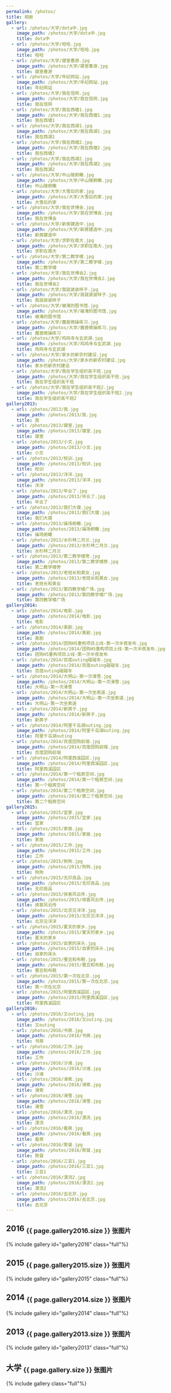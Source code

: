 ```yaml
---
permalink: /photos/
title: 相册
gallery:
  - url: /photos/大学/dota中.jpg
    image_path: /photos/大学/dota中.jpg
    title: dota中
  - url: /photos/大学/哈哈.jpg
    image_path: /photos/大学/哈哈.jpg
    title: 哈哈
  - url: /photos/大学/寝室春游.jpg
    image_path: /photos/大学/寝室春游.jpg
    title: 寝室春游
  - url: /photos/大学/年纪网站.jpg
    image_path: /photos/大学/年纪网站.jpg
    title: 年纪网站
  - url: /photos/大学/我在信网.jpg
    image_path: /photos/大学/我在信网.jpg
    title: 我在信网
  - url: /photos/大学/我在西塘1.jpg
    image_path: /photos/大学/我在西塘1.jpg
    title: 我在西塘1
  - url: /photos/大学/我在西湖1.jpg
    image_path: /photos/大学/我在西湖1.jpg
    title: 我在西湖1
  - url: /photos/大学/我在西塘2.jpg
    image_path: /photos/大学/我在西塘2.jpg
    title: 我在西塘2
  - url: /photos/大学/我在西湖2.jpg
    image_path: /photos/大学/我在西湖2.jpg
    title: 我在西湖2
  - url: /photos/大学/中山陵俯瞰.jpg
    image_path: /photos/大学/中山陵俯瞰.jpg
    title: 中山陵俯瞰
  - url: /photos/大学/大雪后的家.jpg
    image_path: /photos/大学/大雪后的家.jpg
    title: 大雪后的家
  - url: /photos/大学/我在世博会.jpg
    image_path: /photos/大学/我在世博会.jpg
    title: 我在世博会
  - url: /photos/大学/新房建造中.jpg
    image_path: /photos/大学/新房建造中.jpg
    title: 新房建造中
  - url: /photos/大学/求职在南大.jpg
    image_path: /photos/大学/求职在南大.jpg
    title: 求职在南大
  - url: /photos/大学/第二教学楼.jpg
    image_path: /photos/大学/第二教学楼.jpg
    title: 第二教学楼
  - url: /photos/大学/我在世博会2.jpg
    image_path: /photos/大学/我在世博会2.jpg
    title: 我在世博会2
  - url: /photos/大学/我就装装样子.jpg
    image_path: /photos/大学/我就装装样子.jpg
    title: 我就装装样子
  - url: /photos/大学/被淹的图书馆.jpg
    image_path: /photos/大学/被淹的图书馆.jpg
    title: 被淹的图书馆
  - url: /photos/大学/魔兽微操练习.jpg
    image_path: /photos/大学/魔兽微操练习.jpg
    title: 魔兽微操练习
  - url: /photos/大学/鸡鸣寺与玄武湖.jpg
    image_path: /photos/大学/鸡鸣寺与玄武湖.jpg
    title: 鸡鸣寺与玄武湖
  - url: /photos/大学/家乡的新农村建设.jpg
    image_path: /photos/大学/家乡的新农村建设.jpg
    title: 家乡的新农村建设
  - url: /photos/大学/我在学生组织高干班.jpg
    image_path: /photos/大学/我在学生组织高干班.jpg
    title: 我在学生组织高干班
  - url: /photos/大学/我在学生组织高干班2.jpg
    image_path: /photos/大学/我在学生组织高干班2.jpg
    title: 我在学生组织高干班2
gallery2013:
  - url: /photos/2013/我.jpg
    image_path: /photos/2013/我.jpg
    title: 我
  - url: /photos/2013/寝室.jpg
    image_path: /photos/2013/寝室.jpg
    title: 寝室
  - url: /photos/2013/小文.jpg
    image_path: /photos/2013/小文.jpg
    title: 小文
  - url: /photos/2013/校训.jpg
    image_path: /photos/2013/校训.jpg
    title: 校训
  - url: /photos/2013/洋洋.jpg
    image_path: /photos/2013/洋洋.jpg
    title: 洋洋
  - url: /photos/2013/毕业了.jpg
    image_path: /photos/2013/毕业了.jpg
    title: 毕业了
  - url: /photos/2013/我们大寝.jpg
    image_path: /photos/2013/我们大寝.jpg
    title: 我们大寝
  - url: /photos/2013/操场俯瞰.jpg
    image_path: /photos/2013/操场俯瞰.jpg
    title: 操场俯瞰
  - url: /photos/2013/水杉林二月兰.jpg
    image_path: /photos/2013/水杉林二月兰.jpg
    title: 水杉林二月兰
  - url: /photos/2013/第二教学楼旁.jpg
    image_path: /photos/2013/第二教学楼旁.jpg
    title: 第二教学楼旁
  - url: /photos/2013/老班长和美女.jpg
    image_path: /photos/2013/老班长和美女.jpg
    title: 老班长和美女
  - url: /photos/2013/第四教学楼广场.jpg
    image_path: /photos/2013/第四教学楼广场.jpg
    title: 第四教学楼广场
gallery2014:
  - url: /photos/2014/电影.jpg
    image_path: /photos/2014/电影.jpg
    title: 电影
  - url: /photos/2014/美剧.jpg
    image_path: /photos/2014/美剧.jpg
    title: 美剧
  - url: /photos/2014/团购H5重构项目上线-第一次半夜发布.jpg
    image_path: /photos/2014/团购H5重构项目上线-第一次半夜发布.jpg
    title: 团购H5重构项目上线-第一次半夜发布
  - url: /photos/2014/百度outing碰碰车.jpg
    image_path: /photos/2014/百度outing碰碰车.jpg
    title: 百度outing碰碰车
  - url: /photos/2014/大明山-第一次滑雪.jpg
    image_path: /photos/2014/大明山-第一次滑雪.jpg
    title: 大明山-第一次滑雪
  - url: /photos/2014/大明山-第一次坐索道.jpg
    image_path: /photos/2014/大明山-第一次坐索道.jpg
    title: 大明山-第一次坐索道
  - url: /photos/2014/新房子.jpg
    image_path: /photos/2014/新房子.jpg
    title: 新房子
  - url: /photos/2014/阿里千岛湖outing.jpg
    image_path: /photos/2014/阿里千岛湖outing.jpg
    title: 阿里千岛湖outing
  - url: /photos/2014/百度团购前端.jpg
    image_path: /photos/2014/百度团购前端.jpg
    title: 百度团购前端
  - url: /photos/2014/阿里西溪园区.jpg
    image_path: /photos/2014/阿里西溪园区.jpg
    title: 阿里西溪园区
  - url: /photos/2014/第一个租房空间.jpg
    image_path: /photos/2014/第一个租房空间.jpg
    title: 第一个租房空间
  - url: /photos/2014/第二个租房空间.jpg
    image_path: /photos/2014/第二个租房空间.jpg
    title: 第二个租房空间
gallery2015:
  - url: /photos/2015/宜家.jpg
    image_path: /photos/2015/宜家.jpg
    title: 宜家
  - url: /photos/2015/家居.jpg
    image_path: /photos/2015/家居.jpg
    title: 家居
  - url: /photos/2015/工作.jpg
    image_path: /photos/2015/工作.jpg
    title: 工作
  - url: /photos/2015/狗狗.jpg
    image_path: /photos/2015/狗狗.jpg
    title: 狗狗
  - url: /photos/2015/无印良品.jpg
    image_path: /photos/2015/无印良品.jpg
    title: 无印良品
  - url: /photos/2015/侠客风云传.jpg
    image_path: /photos/2015/侠客风云传.jpg
    title: 侠客风云传
  - url: /photos/2015/北京见洋洋.jpg
    image_path: /photos/2015/北京见洋洋.jpg
    title: 北京见洋洋
  - url: /photos/2015/夏天的家乡.jpg
    image_path: /photos/2015/夏天的家乡.jpg
    title: 夏天的家乡
  - url: /photos/2015/自家的床头.jpg
    image_path: /photos/2015/自家的床头.jpg
    title: 自家的床头
  - url: /photos/2015/蚕豆和布鞋.jpg
    image_path: /photos/2015/蚕豆和布鞋.jpg
    title: 蚕豆和布鞋
  - url: /photos/2015/第一次在北京.jpg
    image_path: /photos/2015/第一次在北京.jpg
    title: 第一次在北京
  - url: /photos/2015/阿里西溪园区.jpg
    image_path: /photos/2015/阿里西溪园区.jpg
    title: 阿里西溪园区
gallery2016:
  - url: /photos/2016/又outing.jpg
    image_path: /photos/2016/又outing.jpg
    title: 又outing
  - url: /photos/2016/书房.jpg
    image_path: /photos/2016/书房.jpg
    title: 书房
  - url: /photos/2016/工作.jpg
    image_path: /photos/2016/工作.jpg
    title: 工作
  - url: /photos/2016/沙滩.jpg
    image_path: /photos/2016/沙滩.jpg
    title: 沙滩
  - url: /photos/2016/滑索.jpg
    image_path: /photos/2016/滑索.jpg
    title: 滑索
  - url: /photos/2016/滑雪.jpg
    image_path: /photos/2016/滑雪.jpg
    title: 滑雪
  - url: /photos/2016/漂流.jpg
    image_path: /photos/2016/漂流.jpg
    title: 漂流
  - url: /photos/2016/看房.jpg
    image_path: /photos/2016/看房.jpg
    title: 看房
  - url: /photos/2016/聚餐.jpg
    image_path: /photos/2016/聚餐.jpg
    title: 聚餐
  - url: /photos/2016/三亚1.jpg
    image_path: /photos/2016/三亚1.jpg
    title: 三亚1
  - url: /photos/2016/漂流2.jpg
    image_path: /photos/2016/漂流2.jpg
    title: 漂流2
  - url: /photos/2016/去北京.jpg
    image_path: /photos/2016/去北京.jpg
    title: 去北京
---
```


## 2016 <sub>{{ page.gallery2016.size }} 张图片</sub>
{% include gallery id="gallery2016" class="full"%}

## 2015 <sub>{{ page.gallery2015.size }} 张图片</sub>
{% include gallery id="gallery2015" class="full"%}

## 2014 <sub>{{ page.gallery2014.size }} 张图片</sub>
{% include gallery id="gallery2014" class="full"%}

## 2013 <sub>{{ page.gallery2013.size }} 张图片</sub>
{% include gallery id="gallery2013" class="full"%}

## 大学 <sub>{{ page.gallery.size }} 张图片</sub>
{% include gallery class="full"%}

